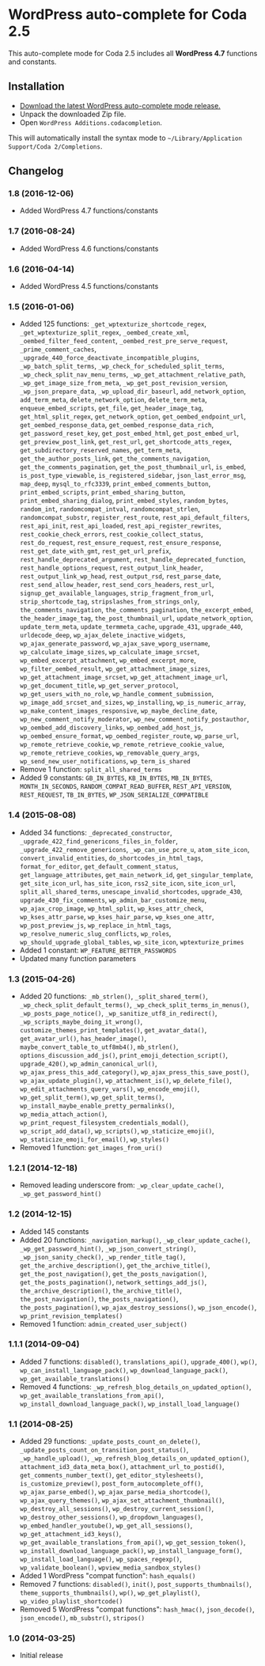 # WordPress auto-complete for Coda 2.5

This auto-complete mode for Coda 2.5 includes all __WordPress 4.7__ functions and constants.

## Installation

* [Download the latest WordPress auto-complete mode release.](https://github.com/tillkruess/Coda-WordPress-Mode/archive/1.8.zip)
* Unpack the downloaded Zip file.
* Open `WordPress Additions.codacompletion`.

This will automatically install the syntax mode to `~/Library/Application Support/Coda 2/Completions`.

## Changelog

### 1.8 (2016-12-06)
  - Added WordPress 4.7 functions/constants

### 1.7 (2016-08-24)
  - Added WordPress 4.6 functions/constants

### 1.6 (2016-04-14)
  - Added WordPress 4.5 functions/constants

### 1.5 (2016-01-06)

  - Added 125 functions: `_get_wptexturize_shortcode_regex`, `_get_wptexturize_split_regex`, `_oembed_create_xml`, `_oembed_filter_feed_content`, `_oembed_rest_pre_serve_request`, `_prime_comment_caches`, `_upgrade_440_force_deactivate_incompatible_plugins`, `_wp_batch_split_terms`, `_wp_check_for_scheduled_split_terms`, `_wp_check_split_nav_menu_terms`, `_wp_get_attachment_relative_path`, `_wp_get_image_size_from_meta`, `_wp_get_post_revision_version`, `_wp_json_prepare_data`, `_wp_upload_dir_baseurl`, `add_network_option`, `add_term_meta`, `delete_network_option`, `delete_term_meta`, `enqueue_embed_scripts`, `get_file`, `get_header_image_tag`, `get_html_split_regex`, `get_network_option`, `get_oembed_endpoint_url`, `get_oembed_response_data`, `get_oembed_response_data_rich`, `get_password_reset_key`, `get_post_embed_html`, `get_post_embed_url`, `get_preview_post_link`, `get_rest_url`, `get_shortcode_atts_regex`, `get_subdirectory_reserved_names`, `get_term_meta`, `get_the_author_posts_link`, `get_the_comments_navigation`, `get_the_comments_pagination`, `get_the_post_thumbnail_url`, `is_embed`, `is_post_type_viewable`, `is_registered_sidebar`, `json_last_error_msg`, `map_deep`, `mysql_to_rfc3339`, `print_embed_comments_button`, `print_embed_scripts`, `print_embed_sharing_button`, `print_embed_sharing_dialog`, `print_embed_styles`, `random_bytes`, `random_int`, `randomcompat_intval`, `randomcompat_strlen`, `randomcompat_substr`, `register_rest_route`, `rest_api_default_filters`, `rest_api_init`, `rest_api_loaded`, `rest_api_register_rewrites`, `rest_cookie_check_errors`, `rest_cookie_collect_status`, `rest_do_request`, `rest_ensure_request`, `rest_ensure_response`, `rest_get_date_with_gmt`, `rest_get_url_prefix`, `rest_handle_deprecated_argument`, `rest_handle_deprecated_function`, `rest_handle_options_request`, `rest_output_link_header`, `rest_output_link_wp_head`, `rest_output_rsd`, `rest_parse_date`, `rest_send_allow_header`, `rest_send_cors_headers`, `rest_url`, `signup_get_available_languages`, `strip_fragment_from_url`, `strip_shortcode_tag`, `stripslashes_from_strings_only`, `the_comments_navigation`, `the_comments_pagination`, `the_excerpt_embed`, `the_header_image_tag`, `the_post_thumbnail_url`, `update_network_option`, `update_term_meta`, `update_termmeta_cache`, `upgrade_431`, `upgrade_440`, `urldecode_deep`, `wp_ajax_delete_inactive_widgets`, `wp_ajax_generate_password`, `wp_ajax_save_wporg_username`, `wp_calculate_image_sizes`, `wp_calculate_image_srcset`, `wp_embed_excerpt_attachment`, `wp_embed_excerpt_more`, `wp_filter_oembed_result`, `wp_get_attachment_image_sizes`, `wp_get_attachment_image_srcset`, `wp_get_attachment_image_url`, `wp_get_document_title`, `wp_get_server_protocol`, `wp_get_users_with_no_role`, `wp_handle_comment_submission`, `wp_image_add_srcset_and_sizes`, `wp_installing`, `wp_is_numeric_array`, `wp_make_content_images_responsive`, `wp_maybe_decline_date`, `wp_new_comment_notify_moderator`, `wp_new_comment_notify_postauthor`, `wp_oembed_add_discovery_links`, `wp_oembed_add_host_js`, `wp_oembed_ensure_format`, `wp_oembed_register_route`, `wp_parse_url`, `wp_remote_retrieve_cookie`, `wp_remote_retrieve_cookie_value`, `wp_remote_retrieve_cookies`, `wp_removable_query_args`, `wp_send_new_user_notifications`, `wp_term_is_shared`
  - Remove 1 function: `split_all_shared_terms`
  - Added 9 constants: `GB_IN_BYTES`, `KB_IN_BYTES`, `MB_IN_BYTES`, `MONTH_IN_SECONDS`, `RANDOM_COMPAT_READ_BUFFER`, `REST_API_VERSION`, `REST_REQUEST`, `TB_IN_BYTES`, `WP_JSON_SERIALIZE_COMPATIBLE`

### 1.4 (2015-08-08)

  - Added 34 functions: `_deprecated_constructor`, `_upgrade_422_find_genericons_files_in_folder`, `_upgrade_422_remove_genericons`, `_wp_can_use_pcre_u`, `atom_site_icon`, `convert_invalid_entities`, `do_shortcodes_in_html_tags`, `format_for_editor`, `get_default_comment_status`, `get_language_attributes`, `get_main_network_id`, `get_singular_template`, `get_site_icon_url`, `has_site_icon`, `rss2_site_icon`, `site_icon_url`, `split_all_shared_terms`, `unescape_invalid_shortcodes`, `upgrade_430`, `upgrade_430_fix_comments`, `wp_admin_bar_customize_menu`, `wp_ajax_crop_image`, `wp_html_split`, `wp_kses_attr_check`, `wp_kses_attr_parse`, `wp_kses_hair_parse`, `wp_kses_one_attr`, `wp_post_preview_js`, `wp_replace_in_html_tags`, `wp_resolve_numeric_slug_conflicts`, `wp_roles`, `wp_should_upgrade_global_tables`, `wp_site_icon`, `wptexturize_primes`
  - Added 1 constant: `WP_FEATURE_BETTER_PASSWORDS`
  - Updated many function parameters

### 1.3 (2015-04-26)

  - Added 20 functions: `_mb_strlen()`, `_split_shared_term()`, `_wp_check_split_default_terms()`, `_wp_check_split_terms_in_menus()`, `_wp_posts_page_notice()`, `_wp_sanitize_utf8_in_redirect()`, `_wp_scripts_maybe_doing_it_wrong()`, `customize_themes_print_templates()`, `get_avatar_data()`, `get_avatar_url()`, `has_header_image()`, `maybe_convert_table_to_utf8mb4()`, `mb_strlen()`, `options_discussion_add_js()`, `print_emoji_detection_script()`, `upgrade_420()`, `wp_admin_canonical_url()`, `wp_ajax_press_this_add_category()`, `wp_ajax_press_this_save_post()`, `wp_ajax_update_plugin()`, `wp_attachment_is()`, `wp_delete_file()`, `wp_edit_attachments_query_vars()`, `wp_encode_emoji()`, `wp_get_split_term()`, `wp_get_split_terms()`, `wp_install_maybe_enable_pretty_permalinks()`, `wp_media_attach_action()`, `wp_print_request_filesystem_credentials_modal()`, `wp_script_add_data()`, `wp_scripts()`, `wp_staticize_emoji()`, `wp_staticize_emoji_for_email()`, `wp_styles()`
  - Removed 1 function: `get_images_from_uri()`

### 1.2.1 (2014-12-18)

  - Removed leading underscore from: `_wp_clear_update_cache()`, `_wp_get_password_hint()`

### 1.2 (2014-12-15)

  - Added 145 constants
  - Added 20 functions: `_navigation_markup()`, `_wp_clear_update_cache()`, `_wp_get_password_hint()`, `_wp_json_convert_string()`, `_wp_json_sanity_check()`, `_wp_render_title_tag()`, `get_the_archive_description()`, `get_the_archive_title()`, `get_the_post_navigation()`, `get_the_posts_navigation()`, `get_the_posts_pagination()`, `network_settings_add_js()`, `the_archive_description()`, `the_archive_title()`, `the_post_navigation()`, `the_posts_navigation()`, `the_posts_pagination()`, `wp_ajax_destroy_sessions()`, `wp_json_encode()`, `wp_print_revision_templates()`
  - Removed 1 function: `admin_created_user_subject()`

### 1.1.1 (2014-09-04)

  - Added 7 functions: `disabled()`, `translations_api()`, `upgrade_400()`, `wp()`, `wp_can_install_language_pack()`, `wp_download_language_pack()`, `wp_get_available_translations()`
  - Removed 4 functions: `_wp_refresh_blog_details_on_updated_option()`, `wp_get_available_translations_from_api()`, `wp_install_download_language_pack()`, `wp_install_load_language()`

### 1.1 (2014-08-25)

  - Added 29 functions: `_update_posts_count_on_delete()`, `_update_posts_count_on_transition_post_status()`, `_wp_handle_upload()`, `_wp_refresh_blog_details_on_updated_option()`, `attachment_id3_data_meta_box()`, `attachment_url_to_postid()`, `get_comments_number_text()`, `get_editor_stylesheets()`, `is_customize_preview()`, `post_form_autocomplete_off()`, `wp_ajax_parse_embed()`, `wp_ajax_parse_media_shortcode()`, `wp_ajax_query_themes()`, `wp_ajax_set_attachment_thumbnail()`, `wp_destroy_all_sessions()`, `wp_destroy_current_session()`, `wp_destroy_other_sessions()`, `wp_dropdown_languages()`, `wp_embed_handler_youtube()`, `wp_get_all_sessions()`, `wp_get_attachment_id3_keys()`, `wp_get_available_translations_from_api()`, `wp_get_session_token()`, `wp_install_download_language_pack()`, `wp_install_language_form()`, `wp_install_load_language()`, `wp_spaces_regexp()`, `wp_validate_boolean()`, `wpview_media_sandbox_styles()`
  - Added 1 WordPress "compat function": `hash_equals()`
  - Removed 7 functions: `disabled()`, `init()`, `post_supports_thumbnails()`, `theme_supports_thumbnails()`, `wp()`, `wp_get_playlist()`, `wp_video_playlist_shortcode()`
  - Removed 5 WordPress "compat functions": `hash_hmac()`, `json_decode()`, `json_encode()`, `mb_substr()`, `stripos()`

### 1.0 (2014-03-25)

  - Initial release
